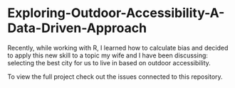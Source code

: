 # Exploring-Outdoor-Accessibility-A-Data-Driven-Approach
Recently, while working with R, I learned how to calculate bias and decided to apply this new skill to a topic my wife and I have been discussing: selecting the best city for us to live in based on outdoor accessibility.

To view the full project check out the issues connected to this repository.
